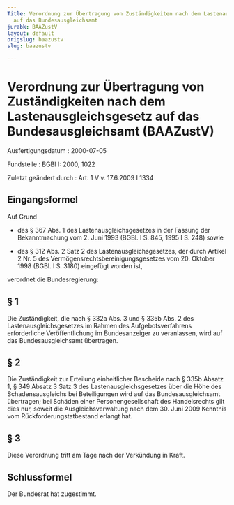 ```yaml
---
Title: Verordnung zur Übertragung von Zuständigkeiten nach dem Lastenausgleichsgesetz
  auf das Bundesausgleichsamt
jurabk: BAAZustV
layout: default
origslug: baazustv
slug: baazustv

---
```


# Verordnung zur Übertragung von Zuständigkeiten nach dem Lastenausgleichsgesetz auf das Bundesausgleichsamt (BAAZustV)

Ausfertigungsdatum
:   2000-07-05

Fundstelle
:   BGBl I: 2000, 1022

Zuletzt geändert durch
:   Art. 1 V v. 17.6.2009 I 1334

## Eingangsformel

Auf Grund

-   des § 367 Abs. 1 des Lastenausgleichsgesetzes in der Fassung der
    Bekanntmachung vom 2. Juni 1993 (BGBl. I S. 845, 1995 I S. 248) sowie


-   des § 312 Abs. 2 Satz 2 des Lastenausgleichsgesetzes, der durch
    Artikel 2 Nr. 5 des Vermögensrechtsbereinigungsgesetzes vom 20.
    Oktober 1998 (BGBl. I S. 3180) eingefügt worden ist,



verordnet die Bundesregierung:

## § 1

Die Zuständigkeit, die nach § 332a Abs. 3 und § 335b Abs. 2 des
Lastenausgleichsgesetzes im Rahmen des Aufgebotsverfahrens
erforderliche Veröffentlichung im Bundesanzeiger zu veranlassen, wird
auf das Bundesausgleichsamt übertragen.

## § 2

Die Zuständigkeit zur Erteilung einheitlicher Bescheide nach § 335b
Absatz 1, § 349 Absatz 3 Satz 3 des Lastenausgleichsgesetzes über die
Höhe des Schadensausgleichs bei Beteiligungen wird auf das
Bundesausgleichsamt übertragen; bei Schäden einer Personengesellschaft
des Handelsrechts gilt dies nur, soweit die Ausgleichsverwaltung nach
dem 30. Juni 2009 Kenntnis vom Rückforderungstatbestand erlangt hat.

## § 3

Diese Verordnung tritt am Tage nach der Verkündung in Kraft.

## Schlussformel

Der Bundesrat hat zugestimmt.


